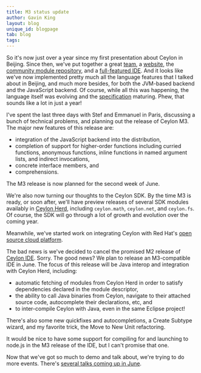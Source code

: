 ```yaml
---
title: M3 status update
author: Gavin King
layout: blog
unique_id: blogpage
tab: blog
tags:
---
```


So it's now just over a year since my first presentation about 
Ceylon in Beijing. Since then, we've put together a great 
[team][], a [website][], the
[community module repository][Ceylon Herd], and a 
[full-featured IDE][Ceylon IDE]. And it looks like we've now 
implemented pretty much all the language features that I talked 
about in Beijing, and much more besides, for both the JVM-based 
backend and the JavaScript backend. Of course, while all this 
was happening, the language itself was evolving and the 
[specification][] maturing. Phew, that sounds like a lot in 
just a year!

I've spent the last three days with Stef and Emmanuel in Paris,
discussing a bunch of technical problems, and planning out the 
release of Ceylon M3. The major new features of this release 
are:

* integration of the JavaScript backend into the distribution,
* completion of support for higher-order functions including
  curried functions, anonymous functions, inline functions in 
  named argument lists, and indirect invocations,
* concrete interface members, and
* comprehensions.

The M3 release is now planned for the second week of June.

We're also now turning our thoughts to the Ceylon SDK. By the
time M3 is ready, or soon after, we'll have preview releases 
of several SDK modules availably in [Ceylon Herd][], including
`ceylon.math`, `ceylon.net`, and `ceylon.fs`. Of course, the
SDK will go through a lot of growth and evolution over the
coming year.

Meanwhile, we've started work on integrating Ceylon with
Red Hat's [open source cloud platform][OpenShift].

The bad news is we've decided to cancel the promised M2 release
of [Ceylon IDE][]. Sorry. The good news? We plan to release an
M3-compatible IDE in June. The focus of this release will be
Java interop and integration with Ceylon Herd, including:

* automatic fetching of modules from Ceylon Herd in order to
  satisfy dependencies declared in the module descriptor,
* the ability to call Java binaries from Ceylon, navigate to
  their attached source code, autocomplete their declarations,
  etc, and
* to inter-compile Ceylon with Java, even in the same Eclipse 
  project!

There's also some new quickfixes and autocompletions, a Create 
Subtype wizard, and my favorite trick, the Move to New Unit
refactoring.

It would be nice to have some support for compiling for and 
launching to node.js in the M3 release of the IDE, but I 
can't promise that one.

Now that we've got so much to demo and talk about, we're
trying to do more events. There's [several talks coming up in 
June](http://ceylon-lang.org/community/events/).

[Ceylon Herd]: http://modules.ceylon-lang.org/
[Ceylon IDE]: /documentation/1.0/ide/
[website]: http://ceylon-lang.org
[team]: /community/team
[specification]: /documentation/1.0/spec/
[OpenShift]: https://openshift.redhat.com/app/

